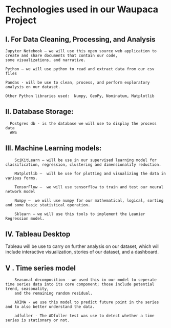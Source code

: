 # Technologies used in our Waupaca Project

## I. For Data Cleaning, Processing, and Analysis

    Jupyter Notebook – we will use this open source web application to create and share documents that contain our code, 
    some visualizations, and narrative.

    Python – we will use python to read and extract data from our csv files

    Pandas - will be use to clean, process, and perform exploratory analysis on our dataset.
    
    Other Python libraries used:  Numpy, GeoPy, Nominatum, Matplotlib

## II. Database Storage:

      Postgres db - is the database we will use to display the process data
      AWS

## III. Machine Learning models:

        SciKitLearn – will be use in our supervised learning model for classification, regression, clustering and dimensionality reduction.

        Matplotlib –  will be use for plotting and visualizing the data in various forms.

        TensorFlow –  we will use tensorflow to train and test our neural network model

        Numpy –  we will use numpy for our mathematical, logical, sorting and some basic statistical operation.

        Sklearn – we will use this tools to implement the Leanier Regression model.

## IV. Tableau Desktop
Tableau will be use to carry on further analysis on our dataset, which will include interactive visualization, stories of our dataset, and a dashboard.

## V . Time series model
        Seasonal decomposition - we used this in our model to seperate time series data into its core component; those include potential trend, seasonality,
        and the remaining random residual.
        
        ARIMA - we use this model to predict future point in the series and to also better understand the data.
        
        adfuller - The ADfuller test was use to detect whether a time series is stationary or not. 
